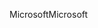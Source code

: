 <span data-ttu-id="a15e4-101">Microsoft</span><span class="sxs-lookup"><span data-stu-id="a15e4-101">Microsoft</span></span>